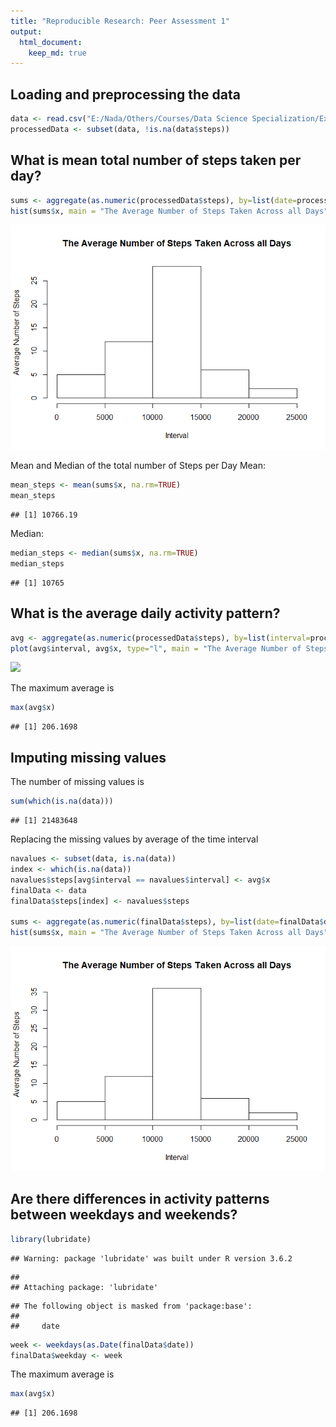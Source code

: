 ```yaml
---
title: "Reproducible Research: Peer Assessment 1"
output: 
  html_document:
    keep_md: true
---
```



## Loading and preprocessing the data


```r
data <- read.csv("E:/Nada/Others/Courses/Data Science Specialization/Ex/Course 5/activity.csv")
processedData <- subset(data, !is.na(data$steps))
```

## What is mean total number of steps taken per day?


```r
sums <- aggregate(as.numeric(processedData$steps), by=list(date=processedData$date), FUN=sum)
hist(sums$x, main = "The Average Number of Steps Taken Across all Days", xlab="Interval", ylab="Average Number of Steps")
```

![](PA1_template_files/figure-html/unnamed-chunk-2-1.png)<!-- -->

Mean and Median of the total number of Steps per Day
Mean:

```r
mean_steps <- mean(sums$x, na.rm=TRUE)
mean_steps
```

```
## [1] 10766.19
```

Median:

```r
median_steps <- median(sums$x, na.rm=TRUE)
median_steps
```

```
## [1] 10765
```

## What is the average daily activity pattern?


```r
avg <- aggregate(as.numeric(processedData$steps), by=list(interval=processedData$interval), FUN=mean)
plot(avg$interval, avg$x, type="l", main = "The Average Number of Steps Taken Across all Days", xlab="Interval", ylab="Average Number of Steps")
```

![](PA1_template_files/figure-html/unnamed-chunk-5-1.png)<!-- -->

The maximum average is 

```r
max(avg$x)
```

```
## [1] 206.1698
```

## Imputing missing values

The number of missing values is 


```r
sum(which(is.na(data)))
```

```
## [1] 21483648
```

Replacing the missing values by average of the time interval


```r
navalues <- subset(data, is.na(data))
index <- which(is.na(data))
navalues$steps[avg$interval == navalues$interval] <- avg$x
finalData <- data
finalData$steps[index] <- navalues$steps

sums <- aggregate(as.numeric(finalData$steps), by=list(date=finalData$date), FUN=sum)
hist(sums$x, main = "The Average Number of Steps Taken Across all Days", xlab="Interval", ylab="Average Number of Steps")
```

![](PA1_template_files/figure-html/unnamed-chunk-8-1.png)<!-- -->

## Are there differences in activity patterns between weekdays and weekends?


```r
library(lubridate)
```

```
## Warning: package 'lubridate' was built under R version 3.6.2
```

```
## 
## Attaching package: 'lubridate'
```

```
## The following object is masked from 'package:base':
## 
##     date
```

```r
week <- weekdays(as.Date(finalData$date))
finalData$weekday <- week
```

The maximum average is 

```r
max(avg$x)
```

```
## [1] 206.1698
```
